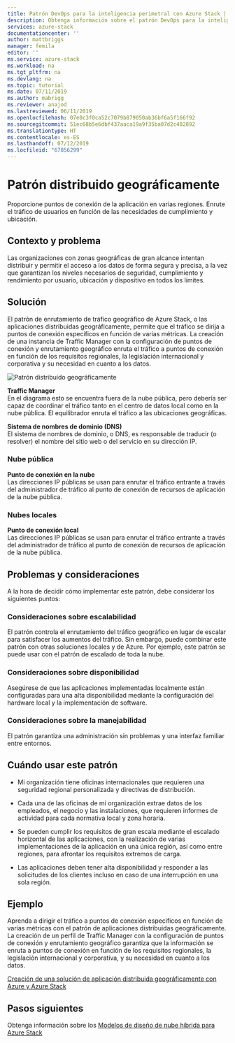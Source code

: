```yaml
---
title: Patrón DevOps para la inteligencia perimetral con Azure Stack | Microsoft Docs
description: Obtenga información sobre el patrón DevOps para la inteligencia perimetral con Azure Stack.
services: azure-stack
documentationcenter: ''
author: mattbriggs
manager: femila
editor: ''
ms.service: azure-stack
ms.workload: na
ms.tgt_pltfrm: na
ms.devlang: na
ms.topic: tutorial
ms.date: 07/11/2019
ms.author: mabrigg
ms.reviewer: anajod
ms.lastreviewed: 06/11/2019
ms.openlocfilehash: 07e0c3f0ca52c7079b879050ab36bf6a5f166f92
ms.sourcegitcommit: 51ec68b5e6dbf437aaca19a9f35ba07d2c402892
ms.translationtype: HT
ms.contentlocale: es-ES
ms.lasthandoff: 07/12/2019
ms.locfileid: "67856299"
---
```

# <a name="geo-distributed-pattern"></a>Patrón distribuido geográficamente

Proporcione puntos de conexión de la aplicación en varias regiones. Enrute el tráfico de usuarios en función de las necesidades de cumplimiento y ubicación.

## <a name="context-and-problem"></a>Contexto y problema

Las organizaciones con zonas geográficas de gran alcance intentan distribuir y permitir el acceso a los datos de forma segura y precisa, a la vez que garantizan los niveles necesarios de seguridad, cumplimiento y rendimiento por usuario, ubicación y dispositivo en todos los límites.

## <a name="solution"></a>Solución

El patrón de enrutamiento de tráfico geográfico de Azure Stack, o las aplicaciones distribuidas geográficamente, permite que el tráfico se dirija a puntos de conexión específicos en función de varias métricas. La creación de una instancia de Traffic Manager con la configuración de puntos de conexión y enrutamiento geográfico enruta el tráfico a puntos de conexión en función de los requisitos regionales, la legislación internacional y corporativa y su necesidad en cuanto a los datos.

![Patrón distribuido geográficamente](media/azure-stack-edge-pattern-geo-distribution/geo-distribution.png)

**Traffic Manager**  
En el diagrama esto se encuentra fuera de la nube pública, pero debería ser capaz de coordinar el tráfico tanto en el centro de datos local como en la nube pública. El equilibrador enruta el tráfico a las ubicaciones geográficas.

**Sistema de nombres de dominio (DNS)**  
El sistema de nombres de dominio, o DNS, es responsable de traducir (o resolver) el nombre del sitio web o del servicio en su dirección IP.

### <a name="public-cloud"></a>Nube pública

**Punto de conexión en la nube**  
Las direcciones IP públicas se usan para enrutar el tráfico entrante a través del administrador de tráfico al punto de conexión de recursos de aplicación de la nube pública.  

### <a name="local-clouds"></a>Nubes locales

**Punto de conexión local**  
Las direcciones IP públicas se usan para enrutar el tráfico entrante a través del administrador de tráfico al punto de conexión de recursos de aplicación de la nube pública.

## <a name="issues-and-considerations"></a>Problemas y consideraciones

A la hora de decidir cómo implementar este patrón, debe considerar los siguientes puntos:

### <a name="scalability-considerations"></a>Consideraciones sobre escalabilidad

El patrón controla el enrutamiento del tráfico geográfico en lugar de escalar para satisfacer los aumentos del tráfico. Sin embargo, puede combinar este patrón con otras soluciones locales y de Azure. Por ejemplo, este patrón se puede usar con el patrón de escalado de toda la nube.

### <a name="availability-considerations"></a>Consideraciones sobre disponibilidad

Asegúrese de que las aplicaciones implementadas localmente están configuradas para una alta disponibilidad mediante la configuración del hardware local y la implementación de software.

### <a name="manageability-considerations"></a>Consideraciones sobre la manejabilidad

El patrón garantiza una administración sin problemas y una interfaz familiar entre entornos.

## <a name="when-to-use-this-pattern"></a>Cuándo usar este patrón

-   Mi organización tiene oficinas internacionales que requieren una seguridad regional personalizada y directivas de distribución.

-   Cada una de las oficinas de mi organización extrae datos de los empleados, el negocio y las instalaciones, que requieren informes de actividad para cada normativa local y zona horaria.

-   Se pueden cumplir los requisitos de gran escala mediante el escalado horizontal de las aplicaciones, con la realización de varias implementaciones de la aplicación en una única región, así como entre regiones, para afrontar los requisitos extremos de carga.

-   Las aplicaciones deben tener alta disponibilidad y responder a las solicitudes de los clientes incluso en caso de una interrupción en una sola región.

## <a name="example"></a>Ejemplo

Aprenda a dirigir el tráfico a puntos de conexión específicos en función de varias métricas con el patrón de aplicaciones distribuidas geográficamente. La creación de un perfil de Traffic Manager con la configuración de puntos de conexión y enrutamiento geográfico garantiza que la información se enruta a puntos de conexión en función de los requisitos regionales, la legislación internacional y corporativa, y su necesidad en cuanto a los datos.

[Creación de una solución de aplicación distribuida geográficamente con Azure y Azure Stack](https://docs.microsoft.com/azure/azure-stack/user/azure-stack-solution-geo-distributed)

## <a name="next-steps"></a>Pasos siguientes

Obtenga información sobre los [Modelos de diseño de nube híbrida para Azure Stack](azure-stack-edge-pattern-overview.md)
